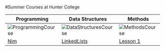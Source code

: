 #Summer Courses at Hunter College

|Programming|Data Structures|Methods|
|-----------|---------------|-------|
|![ProgrammingCourse](https://user-images.githubusercontent.com/45575196/180843356-7569dc29-9876-46d2-a2b4-efcec1aadb6e.png)|![DataStructuresCourse](https://user-images.githubusercontent.com/45575196/180843508-100bb283-4568-423d-87eb-4b2bdda133e8.png)|![MethodsCourse](https://user-images.githubusercontent.com/45575196/180844928-2e78836b-e440-4b06-8dbf-d62c751d8d7d.png)|
|[Nim](https://github.com/hunter-teacher-cert/cohort-3-summer-work-DrydenArt/blob/master/programming/1/Nim.java)|[LinkedLists](https://github.com/hunter-teacher-cert/cohort-3-summer-work-DrydenArt/blob/master/ds/linkedlists/LinkedList.java)|[Lesson 1](https://github.com/hunter-teacher-cert/cohort-3-summer-work-DrydenArt/blob/master/methods/01_lesson/01Lesson.pdf)|



